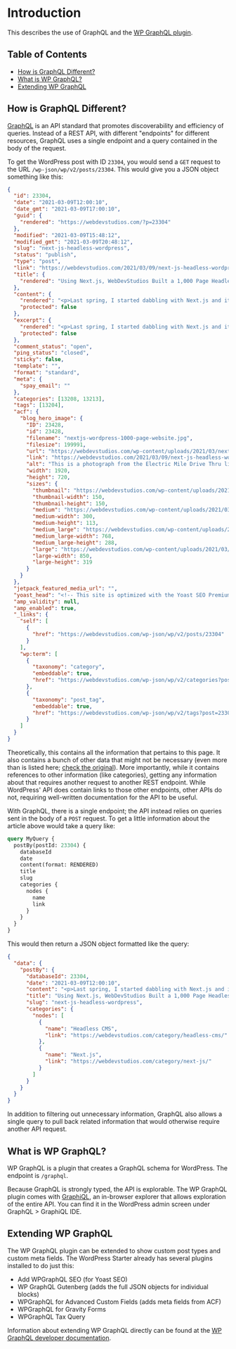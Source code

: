 # Introduction <!-- omit in toc -->

This describes the use of GraphQL and the [WP GraphQL plugin](https://www.wpgraphql.com/).

## Table of Contents <!-- omit in toc -->

- [How is GraphQL Different?](#how-is-graphql-different)
- [What is WP GraphQL?](#what-is-wp-graphql)
- [Extending WP GraphQL](#extending-wp-graphql)

## How is GraphQL Different?

[GraphQL](https://graphql.org/) is an API standard that promotes discoverability and
efficiency of queries. Instead of a REST API, with different "endpoints" for different
resources, GraphQL uses a single endpoint and a query contained in the body of the
request.

To get the WordPress post with ID `23304`, you would send a `GET` request to the
URL `/wp-json/wp/v2/posts/23304`. This would give you a JSON object something
like this:

```json
{
  "id": 23304,
  "date": "2021-03-09T12:00:10",
  "date_gmt": "2021-03-09T17:00:10",
  "guid": {
    "rendered": "https://webdevstudios.com/?p=23304"
  },
  "modified": "2021-03-09T15:48:12",
  "modified_gmt": "2021-03-09T20:48:12",
  "slug": "next-js-headless-wordpress",
  "status": "publish",
  "type": "post",
  "link": "https://webdevstudios.com/2021/03/09/next-js-headless-wordpress/",
  "title": {
    "rendered": "Using Next.js, WebDevStudios Built a 1,000 Page Headless WordPress Website"
  },
  "content": {
    "rendered": "<p>Last spring, I started dabbling with Next.js and it didn’t take long for “dabbling” to turn into, “Whoa! This is awesome!” ...",
    "protected": false
  },
  "excerpt": {
    "rendered": "<p>Last spring, I started dabbling with Next.js and it didn’t take long for “dabbling” to turn into, “Whoa! This is awesome!” ...",
    "protected": false
  },
  "comment_status": "open",
  "ping_status": "closed",
  "sticky": false,
  "template": "",
  "format": "standard",
  "meta": {
    "spay_email": ""
  },
  "categories": [13208, 13213],
  "tags": [13204],
  "acf": {
    "blog_hero_image": {
      "ID": 23428,
      "id": 23428,
      "filename": "nextjs-wordpress-1000-page-website.jpg",
      "filesize": 199991,
      "url": "https://webdevstudios.com/wp-content/uploads/2021/03/nextjs-wordpress-1000-page-website.jpg",
      "link": "https://webdevstudios.com/2021/03/09/next-js-headless-wordpress/nextjs-wordpress-1000-page-website/",
      "alt": "This is a photograph from the Electric Mile Drive Thru light Rave at the Santa Anita Race Track, Arcadia, California. It is a series of colorfully lit grids.",
      "width": 1920,
      "height": 720,
      "sizes": {
        "thumbnail": "https://webdevstudios.com/wp-content/uploads/2021/03/nextjs-wordpress-1000-page-website-150x150.jpg",
        "thumbnail-width": 150,
        "thumbnail-height": 150,
        "medium": "https://webdevstudios.com/wp-content/uploads/2021/03/nextjs-wordpress-1000-page-website-300x113.jpg",
        "medium-width": 300,
        "medium-height": 113,
        "medium_large": "https://webdevstudios.com/wp-content/uploads/2021/03/nextjs-wordpress-1000-page-website-768x288.jpg",
        "medium_large-width": 768,
        "medium_large-height": 288,
        "large": "https://webdevstudios.com/wp-content/uploads/2021/03/nextjs-wordpress-1000-page-website-1024x384.jpg",
        "large-width": 850,
        "large-height": 319
      }
    }
  },
  "jetpack_featured_media_url": "",
  "yoast_head": "<!-- This site is optimized with the Yoast SEO Premium plugin v15.9.2 - https://yoast.com/wordpress/plugins/seo/ -->...<!-- / Yoast SEO Premium plugin. -->",
  "amp_validity": null,
  "amp_enabled": true,
  "_links": {
    "self": [
      {
        "href": "https://webdevstudios.com/wp-json/wp/v2/posts/23304"
      }
    ],
    "wp:term": [
      {
        "taxonomy": "category",
        "embeddable": true,
        "href": "https://webdevstudios.com/wp-json/wp/v2/categories?post=23304"
      },
      {
        "taxonomy": "post_tag",
        "embeddable": true,
        "href": "https://webdevstudios.com/wp-json/wp/v2/tags?post=23304"
      }
    ]
  }
}
```

Theoretically, this contains all the information that pertains to this page. It also
contains a bunch of other data that might not be necessary (even more than is listed
here; [check the original](https://webdevstudios.com/wp-json/wp/v2/posts/)). More
importantly, while it contains references to other information (like categories),
getting any information about that requires another request to another REST endpoint.
While WordPress' API does contain links to those other endpoints, other APIs do not,
requiring well-written documentation for the API to be useful.

With GraphQL, there is a single endpoint; the API instead relies on queries sent in
the body of a `POST` request. To get a little information about the article above
would take a query like:

```graphql
query MyQuery {
  postBy(postId: 23304) {
    databaseId
    date
    content(format: RENDERED)
    title
    slug
    categories {
      nodes {
        name
        link
      }
    }
  }
}
```

This would then return a JSON object formatted like the query:

```json
{
  "data": {
    "postBy": {
      "databaseId": 23304,
      "date": "2021-03-09T12:00:10",
      "content": "<p>Last spring, I started dabbling with Next.js and it didn’t take long for “dabbling” to turn into, “Whoa! This is awesome!” ...",
      "title": "Using Next.js, WebDevStudios Built a 1,000 Page Headless WordPress Website",
      "slug": "next-js-headless-wordpress",
      "categories": {
        "nodes": [
          {
            "name": "Headless CMS",
            "link": "https://webdevstudios.com/category/headless-cms/"
          },
          {
            "name": "Next.js",
            "link": "https://webdevstudios.com/category/next-js/"
          }
        ]
      }
    }
  }
}
```

In addition to filtering out unnecessary information, GraphQL also allows
a single query to pull back related information that would otherwise require
another API request.

## What is WP GraphQL?

WP GraphQL is a plugin that creates a GraphQL schema for WordPress. The
endpoint is `/graphql`.

Because GraphQL is strongly typed, the API is explorable. The WP GraphQL
plugin comes with [GraphiQL](https://github.com/graphql/graphiql), an
in-browser explorer that allows exploration of the entire API. You can
find it in the WordPress admin screen under GraphQL > GraphiQL IDE.

## Extending WP GraphQL

The WP GraphQL plugin can be extended to show custom post types and
custom meta fields. The WordPress Starter already has several plugins
installed to do just this:

- Add WPGraphQL SEO (for Yoast SEO)
- WP GraphQL Gutenberg (adds the full JSON objects for individual blocks)
- WPGraphQL for Advanced Custom Fields (adds meta fields from ACF)
- WPGraphQL for Gravity Forms
- WPGraphQL Tax Query

Information about extending WP GraphQL directly can be found at the
[WP GraphQL developer documentation](https://www.wpgraphql.com/developer-reference/).
